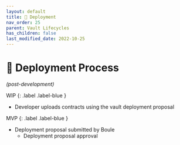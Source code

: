 ```yaml
---
layout: default
title: 📡 Deployment
nav_order: 25
parent: Vault Lifecycles
has_children: false
last_modified_date: 2022-10-25
---
```


# 📡 Deployment Process
_(post-development)_

WIP
{: .label .label-blue }

* Developer uploads contracts using the vault deployment proposal

<div class="code-example" markdown="1">
MVP
{: .label .label-blue }

* Deployment proposal submitted by Boule
	* Deployment proposal approval

</div>
